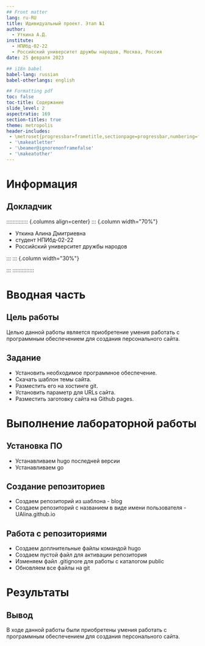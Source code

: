 ```yaml
---
## Front matter
lang: ru-RU
title: Идивидуальный проект. Этап №1
author:
  - Уткина А.Д.
institute:
  - НПИбд-02-22
  - Российский университет дружбы народов, Москва, Россия
date: 25 февраля 2023

## i18n babel
babel-lang: russian
babel-otherlangs: english

## Formatting pdf
toc: false
toc-title: Содержание
slide_level: 2
aspectratio: 169
section-titles: true
theme: metropolis
header-includes:
 - \metroset{progressbar=frametitle,sectionpage=progressbar,numbering=fraction}
 - '\makeatletter'
 - '\beamer@ignorenonframefalse'
 - '\makeatother'
---
```


# Информация

## Докладчик

:::::::::::::: {.columns align=center}
::: {.column width="70%"}

  * Уткина Алина Дмитриевна
  * студент НПИбд-02-22
  * Российский университет дружбы народов
  
:::
::: {.column width="30%"}

:::
::::::::::::::

# Вводная часть

## Цель работы

Целью данной работы является приобретение умения работать с программным обеспечением для создания персонального сайта.

## Задание

- Установить необходимое программное обеспечение.
- Скачать шаблон темы сайта.
- Разместить его на хостинге git.
- Установить параметр для URLs сайта.
- Разместить заготовку сайта на Github pages.


# Выполнение лабораторной работы

## Установка ПО

- Устанавливаем hugo последней версии
- Устанавливаем go

## Создание репозиториев

- Создаем репозиторий из шаблона - blog
- Создаем репозиторий с названием в виде имени пользователя - UAlina.github.io 

## Работа с репозиториями

- Создаем доплнительные файлы командой hugo
- Создаем пустой файл для активации репозитория
- Изменяем файл .gitignore для работы с каталогом public
- Обновляем все файлы на git

# Результаты

## Вывод

В ходе данной работы были приобретены умения работать с программным обеспечением для создания персонального сайта.

